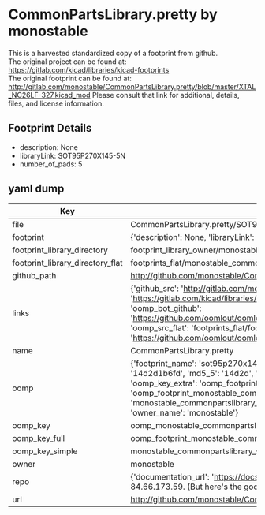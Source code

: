# CommonPartsLibrary.pretty by monostable  
This is a harvested standardized copy of a footprint from github.  
The original project can be found at:  
https://gitlab.com/kicad/libraries/kicad-footprints  
The original footprint can be found at:
http://gitlab.com/monostable/CommonPartsLibrary.pretty/blob/master/XTAL_NC26LF-327.kicad_mod
Please consult that link for additional, details, files, and license information.  
## Footprint Details
* description: None  
* libraryLink: SOT95P270X145-5N  
* number_of_pads: 5  
## yaml dump  
| Key | Value |  
| --- | --- |  
| file | CommonPartsLibrary.pretty/SOT95P270X145-5N.kicad_mod |  
| footprint | {'description': None, 'libraryLink': 'SOT95P270X145-5N', 'number_of_pads': 5} |  
| footprint_library_directory | footprint_library_owner/monostable_CommonPartsLibrary.pretty |  
| footprint_library_directory_flat | footprints_flat/monostable_commonpartslibrary_sot95p270x145_5n/working |  
| github_path | http://github.com/monostable/CommonPartsLibrary.pretty/blob/master/SOT95P270X145-5N.kicad_mod |  
| links | {'github_src': 'http://gitlab.com/monostable/CommonPartsLibrary.pretty/blob/master/XTAL_NC26LF-327.kicad_mod', 'github_src_repo': 'https://gitlab.com/kicad/libraries/kicad-footprints', 'oomp_bot': 'footprints/monostable_commonpartslibrary_sot95p270x145_5n/working', 'oomp_bot_github': 'https://github.com/oomlout/oomlout_oomp_footprint_bot/tree/main/footprints/monostable_commonpartslibrary_sot95p270x145_5n/working', 'oomp_src_flat': 'footprints_flat/footprints_flat/monostable_commonpartslibrary_sot95p270x145_5n/working', 'oomp_src_flat_github': 'https://github.com/oomlout/oomlout_oomp_footprint_src/tree/main/footprints_flat/monostable_commonpartslibrary_sot95p270x145_5n/working'} |  
| name | CommonPartsLibrary.pretty |  
| oomp | {'footprint_name': 'sot95p270x145_5n', 'library_name': 'commonpartslibrary', 'md5': '14d2d1b6fd98ff9ad7821b86c036f221', 'md5_10': '14d2d1b6fd', 'md5_5': '14d2d', 'md5_6': '14d2d1', 'oomp_key': 'oomp_monostable_commonpartslibrary_sot95p270x145_5n', 'oomp_key_extra': 'oomp_footprint_monostable_commonpartslibrary_sot95p270x145_5n', 'oomp_key_full': 'oomp_footprint_monostable_commonpartslibrary_sot95p270x145_5n_14d2d1', 'oomp_key_simple': 'monostable_commonpartslibrary_sot95p270x145_5n', 'original_filename': 'CommonPartsLibrary.pretty/SOT95P270X145-5N.kicad_mod', 'owner_name': 'monostable'} |  
| oomp_key | oomp_monostable_commonpartslibrary_sot95p270x145_5n |  
| oomp_key_full | oomp_footprint_monostable_commonpartslibrary_sot95p270x145_5n |  
| oomp_key_simple | monostable_commonpartslibrary_sot95p270x145_5n |  
| owner | monostable |  
| repo | {'documentation_url': 'https://docs.github.com/rest/overview/resources-in-the-rest-api#rate-limiting', 'message': "API rate limit exceeded for 84.66.173.59. (But here's the good news: Authenticated requests get a higher rate limit. Check out the documentation for more details.)"} |  
| url | http://github.com/monostable/CommonPartsLibrary.pretty |  

